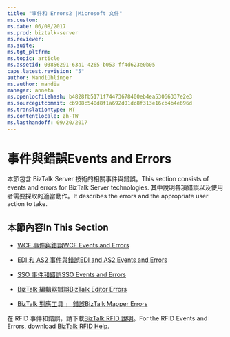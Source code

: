 ```yaml
---
title: "事件和 Errors2 |Microsoft 文件"
ms.custom: 
ms.date: 06/08/2017
ms.prod: biztalk-server
ms.reviewer: 
ms.suite: 
ms.tgt_pltfrm: 
ms.topic: article
ms.assetid: 03856291-63a1-4265-b053-ff4d623e0b05
caps.latest.revision: "5"
author: MandiOhlinger
ms.author: mandia
manager: anneta
ms.openlocfilehash: b4828fb5171f74473678400eb4ea53066337e2e3
ms.sourcegitcommit: cb908c540d8f1a692d01dc8f313e16cb4b4e696d
ms.translationtype: MT
ms.contentlocale: zh-TW
ms.lasthandoff: 09/20/2017
---
```

# <a name="events-and-errors"></a><span data-ttu-id="cb4df-102">事件與錯誤</span><span class="sxs-lookup"><span data-stu-id="cb4df-102">Events and Errors</span></span>
<span data-ttu-id="cb4df-103">本節包含 BizTalk Server 技術的相關事件與錯誤。</span><span class="sxs-lookup"><span data-stu-id="cb4df-103">This section consists of events and errors for BizTalk Server technologies.</span></span> <span data-ttu-id="cb4df-104">其中說明各項錯誤以及使用者需要採取的適當動作。</span><span class="sxs-lookup"><span data-stu-id="cb4df-104">It describes the errors and the appropriate user action to take.</span></span>  
  
## <a name="in-this-section"></a><span data-ttu-id="cb4df-105">本節內容</span><span class="sxs-lookup"><span data-stu-id="cb4df-105">In This Section</span></span>  
  
-   [<span data-ttu-id="cb4df-106">WCF 事件與錯誤</span><span class="sxs-lookup"><span data-stu-id="cb4df-106">WCF Events and Errors</span></span>](../core/wcf-events-and-errors.md)  
  
-   [<span data-ttu-id="cb4df-107">EDI 和 AS2 事件與錯誤</span><span class="sxs-lookup"><span data-stu-id="cb4df-107">EDI and AS2 Events and Errors</span></span>](../core/edi-and-as2-events-and-errors.md)  
  
-   [<span data-ttu-id="cb4df-108">SSO 事件和錯誤</span><span class="sxs-lookup"><span data-stu-id="cb4df-108">SSO Events and Errors</span></span>](../core/sso-events-and-errors.md)  
  
-   [<span data-ttu-id="cb4df-109">BizTalk 編輯器錯誤</span><span class="sxs-lookup"><span data-stu-id="cb4df-109">BizTalk Editor Errors</span></span>](../core/biztalk-editor-errors.md)  
  
-   [<span data-ttu-id="cb4df-110">BizTalk 對應工具 」 錯誤</span><span class="sxs-lookup"><span data-stu-id="cb4df-110">BizTalk Mapper Errors</span></span>](../core/biztalk-mapper-errors.md)  
  
 <span data-ttu-id="cb4df-111">在 RFID 事件和錯誤，請下載[BizTalk RFID 說明](http://www.microsoft.com/download/details.aspx?id=38167)。</span><span class="sxs-lookup"><span data-stu-id="cb4df-111">For the RFID Events and Errors, download [BizTalk RFID Help](http://www.microsoft.com/download/details.aspx?id=38167).</span></span>